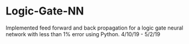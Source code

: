 # Logic-Gate-NN
Implemented feed forward and back propagation for a logic gate neural network with less than 1% error using Python. 4/10/19 - 5/2/19
